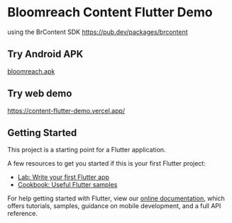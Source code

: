# Bloomreach Content Flutter Demo

using the BrContent SDK 
https://pub.dev/packages/brcontent

## Try Android APK

[bloomreach.apk](build/app/outputs/flutter-apk/app-release.apk)

## Try web demo

https://content-flutter-demo.vercel.app/

## Getting Started

This project is a starting point for a Flutter application.

A few resources to get you started if this is your first Flutter project:

- [Lab: Write your first Flutter app](https://flutter.dev/docs/get-started/codelab)
- [Cookbook: Useful Flutter samples](https://flutter.dev/docs/cookbook)

For help getting started with Flutter, view our
[online documentation](https://flutter.dev/docs), which offers tutorials,
samples, guidance on mobile development, and a full API reference.
